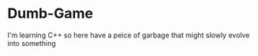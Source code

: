 # Dumb-Game
I'm learning C++ so here have a peice of garbage that might slowly evolve into something
